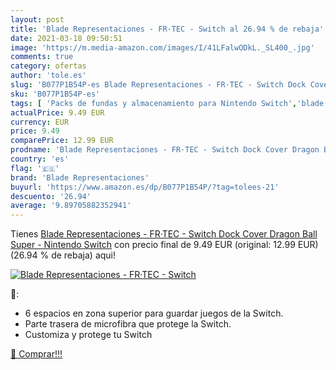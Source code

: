 ```yaml
---
layout: post
title: 'Blade Representaciones - FR·TEC - Switch al 26.94 % de rebaja'
date: 2021-03-18 09:50:51
image: 'https://m.media-amazon.com/images/I/41LFalwODkL._SL400_.jpg'
comments: true
category: ofertas
author: 'tole.es'
slug: 'B077P1B54P-es Blade Representaciones - FR·TEC - Switch Dock Cover Dragon...'
sku: 'B077P1B54P-es'
tags: [ 'Packs de fundas y almacenamiento para Nintendo Switch','blade representaciones','nintendo', ]
actualPrice: 9.49 EUR
currency: EUR
price: 9.49
comparePrice: 12.99 EUR
prodname: 'Blade Representaciones - FR·TEC - Switch Dock Cover Dragon Ball Super - Nintendo Switch'
country: 'es'
flag: '🇪🇸'
brand: 'Blade Representaciones'
buyurl: 'https://www.amazon.es/dp/B077P1B54P/?tag=tolees-21'
descuento: '26.94'
average: '9.89705882352941'
---
```


Tienes [Blade Representaciones - FR·TEC - Switch Dock Cover Dragon Ball Super - Nintendo Switch](https://www.amazon.es/dp/B077P1B54P/?tag=tolees-21) con precio final de  9.49 EUR (original: 12.99 EUR) (26.94 %  de rebaja) aqui!

[![Blade Representaciones - FR·TEC - Switch](https://m.media-amazon.com/images/I/41LFalwODkL._SL400_.jpg)](https://www.amazon.es/dp/B077P1B54P/?tag=tolees-21)

🔎:

- 6 espacios en zona superior para guardar juegos de la Switch.
- Parte trasera de microfibra que protege la Switch.
- Customiza y protege tu Switch

[🛒 Comprar!!!](https://www.amazon.es/dp/B077P1B54P/?tag=tolees-21)
